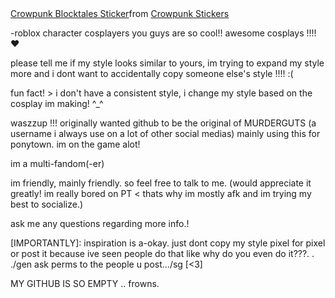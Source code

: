 <div class="tenor-gif-embed" data-postid="3216879523797571607" data-share-method="host" data-aspect-ratio="1" data-width="100%"><a href="https://tenor.com/view/crowpunk-blocktales-block-tales-cruel-king-cruel-king-block-tales-gif-3216879523797571607">Crowpunk Blocktales Sticker</a>from <a href="https://tenor.com/search/crowpunk-stickers">Crowpunk Stickers</a></div> <script type="text/javascript" async src="https://tenor.com/embed.js"></script>

-roblox character cosplayers you guys are so cool!! awesome cosplays !!!! ❤️

please tell me if my style looks similar to yours, im trying to expand my style more and i dont want to accidentally copy someone else's style !!!! :(

fun fact! >
i don't have a consistent style, i change my style based on the cosplay im making! ^_^

waszzup !!! originally wanted github to be the original of MURDERGUTS (a username i always use on a lot of other social medias) mainly using this for ponytown.  im on the game alot!

im a multi-fandom(-er)

im friendly, mainly friendly.
so feel free to talk to me. (would appreciate it greatly! im really bored on PT < thats why im mostly afk and im trying my best to socialize.)

ask me any questions regarding more info.!

[IMPORTANTLY]: inspiration is a-okay. just dont copy my style pixel for pixel or post it because ive seen people do that like why do you even do it???. . ./gen ask perms to the people u post.../sg [<3]

MY GITHUB IS SO EMPTY .. frowns.
